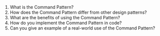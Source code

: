 

1. What is the Command Pattern?
2. How does the Command Pattern differ from other design patterns?
3. What are the benefits of using the Command Pattern?
4. How do you implement the Command Pattern in code?
5. Can you give an example of a real-world use of the Command Pattern?